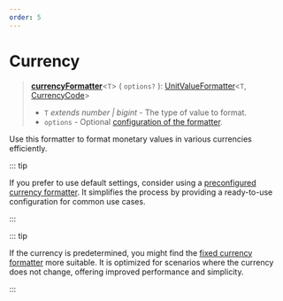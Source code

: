 ```yaml
---
order: 5
---
```


# Currency <Badge type="info" text="@localizer/format-number" />

> **[currencyFormatter](../../../api/_localizer/format-number/currencyFormatter/index.md)**<`T`> ( `options?` ): [UnitValueFormatter](../../index.md#unitvalueformattert-u)<`T`, [CurrencyCode](../../../api/_localizer/format-number/CurrencyCode/index.md)>
>
> - `T` _extends number | bigint_ - The type of value to format.
> - `options` - Optional [configuration of the formatter](../options/index.md).

Use this formatter to format monetary values in various currencies efficiently.

::: tip

If you prefer to use default settings, consider using a [preconfigured currency formatter](../../preconfigured-formatters/numbers/currency.md). It simplifies the process by providing a ready-to-use configuration for common use cases.

:::

::: tip

If the currency is predetermined, you might find the [fixed currency formatter](fixed-currency.md) more suitable. It is optimized for scenarios where the currency does not change, offering improved performance and simplicity.

:::

